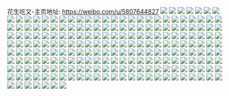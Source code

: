 花生吃又-主页地址: https://weibo.com/u/5807644827 
![](https://wx4.sinaimg.cn/mw2000/006l2hILly1h90cpyyjtlj30n01dsqad.jpg) 
![](https://wx4.sinaimg.cn/mw2000/006l2hILly1h90cpxthhmj30u01407ew.jpg) 
![](https://wx4.sinaimg.cn/mw2000/006l2hILly1h90cpzd1g5j30u0140qgk.jpg) 
![](https://wx4.sinaimg.cn/mw2000/006l2hILgy1h7ngo0afd6j30n01dsag2.jpg) 
![](https://wx4.sinaimg.cn/mw2000/006l2hILgy1h5q7gzxhs4j30h30msdg5.jpg) 
![](https://wx4.sinaimg.cn/mw2000/006l2hILly1h5h5wwp09zj30n01dsdyw.jpg) 
![](https://wx4.sinaimg.cn/mw2000/006l2hILly1h57lpq72flj30sg1z4kdp.jpg) 
![](https://wx4.sinaimg.cn/mw2000/006l2hILly1h4pvjmsjedj30n01pch1h.jpg) 
![](https://wx4.sinaimg.cn/mw2000/006l2hILly1h4pvjo0t32j30sg23u7tv.jpg) 
![](https://wx4.sinaimg.cn/mw2000/006l2hILly1h4pvjsk9qpj32c0340nph.jpg) 
![](https://wx4.sinaimg.cn/mw2000/006l2hILly1h4pvjv9fg2j30sg2wcb29.jpg) 
![](https://wx4.sinaimg.cn/mw2000/006l2hILly1h4pvjvsdmxj30n00uo0yo.jpg) 
![](https://wx4.sinaimg.cn/mw2000/006l2hILly1h4pvjwvmuej31kw23u1kx.jpg) 
![](https://wx4.sinaimg.cn/mw2000/006l2hILly1h4pvk8g08uj31sc2dsqv5.jpg) 
![](https://wx4.sinaimg.cn/mw2000/006l2hILly1h4mdnu5i0dj30mz0uodo4.jpg) 
![](https://wx4.sinaimg.cn/mw2000/006l2hILly1h4g4zgljhgj30jv0ion1p.jpg) 
![](https://wx4.sinaimg.cn/mw2000/006l2hILly1h4fl9idd8dj31sc2dshdt.jpg) 
![](https://wx4.sinaimg.cn/mw2000/006l2hILly1h4fl9jwjfxj32c0340b2b.jpg) 
![](https://wx4.sinaimg.cn/mw2000/006l2hILly1h4fl9mbndhj30n01dsb29.jpg) 
![](https://wx4.sinaimg.cn/mw2000/006l2hILly1h4cle1g4t9j30n01ds1kx.jpg) 
![](https://wx4.sinaimg.cn/mw2000/006l2hILly1h45etdso5tj32c0340kjn.jpg) 
![](https://wx4.sinaimg.cn/mw2000/006l2hILly1h44m66a83xj30dc0dcjs9.jpg) 
![](https://wx4.sinaimg.cn/mw2000/006l2hILly1h44j2l7z68j30n00n0q84.jpg) 
![](https://wx4.sinaimg.cn/mw2000/006l2hILly1h43ez4icthj31ds0n0npd.jpg) 
![](https://wx4.sinaimg.cn/mw2000/006l2hILgy1h42o8b7fdmj30n00sx0uu.jpg) 
![](https://wx4.sinaimg.cn/mw2000/006l2hILly1h414v5zv9cj30mz0uodnq.jpg) 
![](https://wx4.sinaimg.cn/mw2000/006l2hILgy1h40b4rcabjj30u0140gr2.jpg) 
![](https://wx4.sinaimg.cn/mw2000/006l2hILly1h3urxv0vllj31881mzh13.jpg) 
![](https://wx4.sinaimg.cn/mw2000/006l2hILly1h3sd6o21kbj30j41dsqbn.jpg) 
![](https://wx4.sinaimg.cn/mw2000/006l2hILly1h3sd6no70lj30jn15hwmm.jpg) 
![](https://wx4.sinaimg.cn/mw2000/006l2hILly1h3odz3e4cuj31sz2ennpd.jpg) 
![](https://wx4.sinaimg.cn/mw2000/006l2hILly1h3odz4mdzij322n2rjb2a.jpg) 
![](https://wx4.sinaimg.cn/mw2000/006l2hILly1h3odz5bmw1j31t32es1cb.jpg) 
![](https://wx4.sinaimg.cn/mw2000/006l2hILly1h3odz6h07mj31sc2dskjl.jpg) 
![](https://wx4.sinaimg.cn/mw2000/006l2hILly1h3odzalsnrj32222qr4qq.jpg) 
![](https://wx4.sinaimg.cn/mw2000/006l2hILly1h3odzb4906j316t1l27hb.jpg) 
![](https://wx4.sinaimg.cn/mw2000/006l2hILly1h3odzebm59j30u01hck3s.jpg) 
![](https://wx4.sinaimg.cn/mw2000/006l2hILly1h3mknq749zj31n92701kx.jpg) 
![](https://wx4.sinaimg.cn/mw2000/006l2hILly1h3mkns5v2oj31bo1rk1kx.jpg) 
![](https://wx4.sinaimg.cn/mw2000/006l2hILly1h3mknqxpzmj31n9270hdt.jpg) 
![](https://wx4.sinaimg.cn/mw2000/006l2hILly1h3mknthf4kj31sc2ds4qp.jpg) 
![](https://wx4.sinaimg.cn/mw2000/006l2hILly1h3mknppcg0j31mf25w7ti.jpg) 
![](https://wx4.sinaimg.cn/mw2000/006l2hILgy1h3lvixgp4dj31hc0u0jza.jpg) 
![](https://wx4.sinaimg.cn/mw2000/006l2hILly1h3hai07nzwj32y81ytnpe.jpg) 
![](https://wx4.sinaimg.cn/mw2000/006l2hILly1h3hfrxc7l5j31wf2j8hdu.jpg) 
![](https://wx4.sinaimg.cn/mw2000/006l2hILly1h3hai2eylwj32sg1uzu0y.jpg) 
![](https://wx4.sinaimg.cn/mw2000/006l2hILly1h3hfrzofizj334022ox6q.jpg) 
![](https://wx4.sinaimg.cn/mw2000/006l2hILly1h3hfs356rxj32c0340x6r.jpg) 
![](https://wx4.sinaimg.cn/mw2000/006l2hILly1h3hahydasmj30i10i1jtk.jpg) 
![](https://wx4.sinaimg.cn/mw2000/006l2hILly1h3hfs090rkj30mz0n0q6b.jpg) 
![](https://wx4.sinaimg.cn/mw2000/006l2hILly1h3hai3ccpzj31ds1dsamd.jpg) 
![](https://wx4.sinaimg.cn/mw2000/006l2hILly1h3hfrummnmj328k1ofwt1.jpg) 
![](https://wx4.sinaimg.cn/mw2000/006l2hILly1h3hadikpxaj30sg1n9ajn.jpg) 
![](https://wx4.sinaimg.cn/mw2000/006l2hILly1h3hadjb5grj30sg1n9gvb.jpg) 
![](https://wx4.sinaimg.cn/mw2000/006l2hILly1h3gegclq99j30lc0sg446.jpg) 
![](https://wx4.sinaimg.cn/mw2000/006l2hILly1h3gegd4zyaj31sg2dxhdt.jpg) 
![](https://wx4.sinaimg.cn/mw2000/006l2hILly1h3gegfncdnj30mz0uo486.jpg) 
![](https://wx4.sinaimg.cn/mw2000/006l2hILly1h3gegeynacj31sc2ds4qp.jpg) 
![](https://wx4.sinaimg.cn/mw2000/006l2hILly1h3gegbd8aij30n01dsnhc.jpg) 
![](https://wx4.sinaimg.cn/mw2000/006l2hILly1h3ci6vcc9lj31o02807wi.jpg) 
![](https://wx4.sinaimg.cn/mw2000/006l2hILly1h3ci6tu8rxj31sc2dsu0x.jpg) 
![](https://wx4.sinaimg.cn/mw2000/006l2hILly1h3ci6xsptcj31sc2dshdu.jpg) 
![](https://wx4.sinaimg.cn/mw2000/006l2hILly1h3ci6z3ubhj31sc2ds7wi.jpg) 
![](https://wx4.sinaimg.cn/mw2000/006l2hILly1h3ci71tro6j31za2n2hdt.jpg) 
![](https://wx4.sinaimg.cn/mw2000/006l2hILly1h3ci72cojfj31sc2dse81.jpg) 
![](https://wx4.sinaimg.cn/mw2000/006l2hILly1h3ci743r7gj31j021chdt.jpg) 
![](https://wx4.sinaimg.cn/mw2000/006l2hILly1h3c49ly8ssj30n00acaba.jpg) 
![](https://wx4.sinaimg.cn/mw2000/006l2hILly1h3bqvun1j9j30u0140477.jpg) 
![](https://wx4.sinaimg.cn/mw2000/006l2hILly1h3bqvvsq3yj30u0140ztz.jpg) 
![](https://wx4.sinaimg.cn/mw2000/006l2hILly1h3bqvvznvij30n01dsgol.jpg) 
![](https://wx4.sinaimg.cn/mw2000/006l2hILly1h3bqvwggy3j30u014010j.jpg) 
![](https://wx4.sinaimg.cn/mw2000/006l2hILly1h3bqvvfbguj30sg24016e.jpg) 
![](https://wx4.sinaimg.cn/mw2000/006l2hILly1h3bqvubmbcj30u0140qa5.jpg) 
![](https://wx4.sinaimg.cn/mw2000/006l2hILly1h3bqvwu35zj30u0140ahy.jpg) 
![](https://wx4.sinaimg.cn/mw2000/006l2hILly1h3bqvx4loaj30u0140wki.jpg) 
![](https://wx4.sinaimg.cn/mw2000/006l2hILly1h3bqvxbmraj30sg0jfadf.jpg) 
![](https://wx4.sinaimg.cn/mw2000/006l2hILgy1h33m7n38eqj30mz0q6juu.jpg) 
![](https://wx4.sinaimg.cn/mw2000/006l2hILgy1h32d7q90fjj31sc2drhdt.jpg) 
![](https://wx4.sinaimg.cn/mw2000/006l2hILgy1h32d7r0xdej31iw2161kx.jpg) 
![](https://wx4.sinaimg.cn/mw2000/006l2hILgy1h2xsal945wj31y62lknpd.jpg) 
![](https://wx4.sinaimg.cn/mw2000/006l2hILgy1h2xsanzjmoj32c0351e82.jpg) 
![](https://wx4.sinaimg.cn/mw2000/006l2hILgy1h2xsapc0fwj31sc2dsu0x.jpg) 
![](https://wx4.sinaimg.cn/mw2000/006l2hILgy1h2xsaq2gcjj31sc2dsb29.jpg) 
![](https://wx4.sinaimg.cn/mw2000/006l2hILgy1h2xsare68pj31sc2dsb29.jpg) 
![](https://wx4.sinaimg.cn/mw2000/006l2hILgy1h2xsas6gnzj317q1mcww9.jpg) 
![](https://wx4.sinaimg.cn/mw2000/006l2hILgy1h2xsajn3j8j32bv2bv1kx.jpg) 
![](https://wx4.sinaimg.cn/mw2000/006l2hILgy1h2ncokfi27j30mz0uoalj.jpg) 
![](https://wx4.sinaimg.cn/mw2000/006l2hILgy1h2ncoj2i9cj30mz0uodn6.jpg) 
![](https://wx4.sinaimg.cn/mw2000/006l2hILgy1h2g8wk0snrj30u014011g.jpg) 
![](https://wx4.sinaimg.cn/mw2000/006l2hILgy1h2g8wku9maj30mz0uo0yu.jpg) 
![](https://wx4.sinaimg.cn/mw2000/006l2hILgy1h27qatakodj314w0n0dk4.jpg) 
![](https://wx4.sinaimg.cn/mw2000/006l2hILgy1h27qatrq3gj314w0n040u.jpg) 
![](https://wx4.sinaimg.cn/mw2000/006l2hILgy1h27qauayzmj314w0n0n11.jpg) 
![](https://wx4.sinaimg.cn/mw2000/006l2hILgy1h27qasa56ij314w0n0q7q.jpg) 
![](https://wx4.sinaimg.cn/mw2000/006l2hILgy1h2784c8abej32dc35sb2f.jpg) 
![](https://wx4.sinaimg.cn/mw2000/006l2hILgy1h2784nbrzwj32dc35sb2f.jpg) 
![](https://wx4.sinaimg.cn/mw2000/006l2hILgy1h2784ydm6zj32dc35skjr.jpg) 
![](https://wx4.sinaimg.cn/mw2000/006l2hILgy1h278531zxcj30se0sgjy4.jpg) 
![](https://wx4.sinaimg.cn/mw2000/006l2hILgy1h27852btzbj31401hcnpd.jpg) 
![](https://wx4.sinaimg.cn/mw2000/006l2hILgy1h27842gxsaj31kw1kw1kx.jpg) 
![](https://wx4.sinaimg.cn/mw2000/006l2hILgy1h1pr7o3i1ij30n01ds48d.jpg) 
![](https://wx4.sinaimg.cn/mw2000/006l2hILgy1h1pr7q81kmj30n01ds7jo.jpg) 
![](https://wx4.sinaimg.cn/mw2000/006l2hILgy1h1pr7qvgbgj30n01ds48o.jpg) 
![](https://wx4.sinaimg.cn/mw2000/006l2hILgy1h1pr817bogj30n01ds7hs.jpg) 
![](https://wx4.sinaimg.cn/mw2000/006l2hILgy1h1ojsh445uj30u0140n71.jpg) 
![](https://wx4.sinaimg.cn/mw2000/006l2hILgy1h1nhnccu7ij33402c0qv6.jpg) 
![](https://wx4.sinaimg.cn/mw2000/006l2hILgy1h1jlhd9fcej30mz0uodxh.jpg) 
![](https://wx4.sinaimg.cn/mw2000/006l2hILgy1h1jlhc2hvvj30mz0uonb6.jpg) 
![](https://wx4.sinaimg.cn/mw2000/006l2hILgy1h1dntydubzj30n01dsdhh.jpg) 
![](https://wx4.sinaimg.cn/mw2000/006l2hILgy1h18447lscwj31sc2dsnpd.jpg) 
![](https://wx4.sinaimg.cn/mw2000/006l2hILgy1h18444pkszj30jk0q2wjz.jpg) 
![](https://wx4.sinaimg.cn/mw2000/006l2hILgy1h16ms7g8ymj304g04e745.jpg) 
![](https://wx4.sinaimg.cn/mw2000/006l2hILgy1h13v7y767dj30n01ds44a.jpg) 
![](https://wx4.sinaimg.cn/mw2000/006l2hILgy1h0r4oc1q0pj30w30jjq51.jpg) 
![](https://wx4.sinaimg.cn/mw2000/006l2hILgy1h0mkowvhiyj32dc35se83.jpg) 
![](https://wx4.sinaimg.cn/mw2000/006l2hILgy1h0gt0s3mysj30go0gmwek.jpg) 
![](https://wx4.sinaimg.cn/mw2000/006l2hILgy1h0daa0uppcj30n01dskib.jpg) 
![](https://wx4.sinaimg.cn/mw2000/006l2hILgy1h0daa5g9ugj30n01ds1kx.jpg) 
![](https://wx4.sinaimg.cn/mw2000/006l2hILgy1h0daa9aedzj30n01ds7wh.jpg) 
![](https://wx4.sinaimg.cn/mw2000/006l2hILgy1h0da9vyanij30n01ds4qp.jpg) 
![](https://wx4.sinaimg.cn/mw2000/006l2hILgy1h08or47fyjj31sc2dskjl.jpg) 
![](https://wx4.sinaimg.cn/mw2000/006l2hILgy1h08or6mtikj321e2pvhdt.jpg) 
![](https://wx4.sinaimg.cn/mw2000/006l2hILgy1h08or9krqjj31ze2n6e81.jpg) 
![](https://wx4.sinaimg.cn/mw2000/006l2hILgy1h08ordjjyij32c0340b2a.jpg) 
![](https://wx4.sinaimg.cn/mw2000/006l2hILgy1h08orij0knj32c0340e82.jpg) 
![](https://wx4.sinaimg.cn/mw2000/006l2hILgy1h08osck9pvj31sc2dskjl.jpg) 
![](https://wx4.sinaimg.cn/mw2000/006l2hILgy1h08orp65bvj31lv2557r6.jpg) 
![](https://wx4.sinaimg.cn/mw2000/006l2hILgy1h08ortlgxij32c0340qv6.jpg) 
![](https://wx4.sinaimg.cn/mw2000/006l2hILgy1h08oro3q7xj30sg23uki3.jpg) 
![](https://wx4.sinaimg.cn/mw2000/006l2hILgy1h08or1bf4jj33402c0b2b.jpg) 
![](https://wx4.sinaimg.cn/mw2000/006l2hILgy1h08os6v2e6j31sc2dsx6p.jpg) 
![](https://wx4.sinaimg.cn/mw2000/006l2hILgy1h08os8ivepj33402c0e81.jpg) 
![](https://wx4.sinaimg.cn/mw2000/006l2hILgy1h08os9o6goj30n00uo44n.jpg) 
![](https://wx4.sinaimg.cn/mw2000/006l2hILgy1h06f2u0jg3j323w2t71kz.jpg) 
![](https://wx4.sinaimg.cn/mw2000/006l2hILgy1h06f2wmq2lj324h2tz1kz.jpg) 
![](https://wx4.sinaimg.cn/mw2000/006l2hILgy1h06f2qyx3bj32082ob4qq.jpg) 
![](https://wx4.sinaimg.cn/mw2000/006l2hILgy1h06f2xxsfxj31sc2ds7wi.jpg) 
![](https://wx4.sinaimg.cn/mw2000/006l2hILgy1h06f2zg8i6j31ec1v4kjl.jpg) 
![](https://wx4.sinaimg.cn/mw2000/006l2hILgy1gzycey5lhzj30w616wapv.jpg) 
![](https://wx4.sinaimg.cn/mw2000/006l2hILgy1gzwyvjmpzaj31j021ce81.jpg) 
![](https://wx4.sinaimg.cn/mw2000/006l2hILgy1gznvd8tcu8j30n01dswy3.jpg) 
![](https://wx4.sinaimg.cn/mw2000/006l2hILgy1gznvdb21bhj32c03404qq.jpg) 
![](https://wx4.sinaimg.cn/mw2000/006l2hILly1gychu4tevvj32c03404qr.jpg) 
![](https://wx4.sinaimg.cn/mw2000/006l2hILgy1gy9nhc4qgsj32u424lx6q.jpg) 
![](https://wx4.sinaimg.cn/mw2000/006l2hILgy1gy9nhdl06yj30yy1aldwh.jpg) 
![](https://wx4.sinaimg.cn/mw2000/006l2hILgy1gy9nh89rkxj323s2t2e82.jpg) 
![](https://wx4.sinaimg.cn/mw2000/006l2hILgy1gy9nhiyfkaj31x92kc1ky.jpg) 
![](https://wx4.sinaimg.cn/mw2000/006l2hILgy1gy9nhfbnrtj31o02807wi.jpg) 
![](https://wx4.sinaimg.cn/mw2000/006l2hILgy1gy9nhs6ynrj32b432tqv6.jpg) 
![](https://wx4.sinaimg.cn/mw2000/006l2hILgy1gximtyp3fvj32c0340hdu.jpg) 
![](https://wx4.sinaimg.cn/mw2000/006l2hILgy1gxd1tn0nyhj30tu0tugva.jpg) 
![](https://wx4.sinaimg.cn/mw2000/006l2hILgy1gxbiwa9idyj323m2sub2a.jpg) 
![](https://wx4.sinaimg.cn/mw2000/006l2hILgy1gxbiwdeox5j321d2ptb2a.jpg) 
![](https://wx4.sinaimg.cn/mw2000/006l2hILgy1gx9kfyovz8j30u0140gt6.jpg) 
![](https://wx4.sinaimg.cn/mw2000/006l2hILgy1gx9kfz7pntj30u0140th8.jpg) 
![](https://wx4.sinaimg.cn/mw2000/006l2hILgy1gx9kfzpi9kj30u0160tgj.jpg) 
![](https://wx4.sinaimg.cn/mw2000/006l2hILgy1gx9kg02sr0j30u0140dq4.jpg) 
![](https://wx4.sinaimg.cn/mw2000/006l2hILgy1gwxyfzjywbj30u014042y.jpg) 
![](https://wx4.sinaimg.cn/mw2000/006l2hILgy1gwv93rjx46j31w12iqe82.jpg) 
![](https://wx4.sinaimg.cn/mw2000/006l2hILgy1gwv94r66uxj321n2q67wi.jpg) 
![](https://wx4.sinaimg.cn/mw2000/006l2hILgy1gwv95wizhhj31uw2h77wi.jpg) 
![](https://wx4.sinaimg.cn/mw2000/006l2hILgy1gwv96xcjgxj323u1kwe81.jpg) 
![](https://wx4.sinaimg.cn/mw2000/006l2hILgy1gwv961iswpj32c03401ky.jpg) 
![](https://wx4.sinaimg.cn/mw2000/006l2hILgy1gwv965hbu7j32c0340hdt.jpg) 
![](https://wx4.sinaimg.cn/mw2000/006l2hILgy1gwv97intqmj32c03407wj.jpg) 
![](https://wx4.sinaimg.cn/mw2000/006l2hILgy1gwv97m2hi8j32c03401kx.jpg) 
![](https://wx4.sinaimg.cn/mw2000/006l2hILgy1gwv971wuqrj30n01ds49r.jpg) 
![](https://wx4.sinaimg.cn/mw2000/006l2hILgy1gwru5mk1l6j31hc0u0n5i.jpg) 
![](https://wx4.sinaimg.cn/mw2000/006l2hILgy1gwru5pfzwzj31hc0u0jzp.jpg) 
![](https://wx4.sinaimg.cn/mw2000/006l2hILgy1gwru5l6ubjj31hc0u00zl.jpg) 
![](https://wx4.sinaimg.cn/mw2000/006l2hILgy1gwcpiawba5j31ex1vwb29.jpg) 
![](https://wx4.sinaimg.cn/mw2000/006l2hILgy1gwcpie8y0dj31j02pskjl.jpg) 
![](https://wx4.sinaimg.cn/mw2000/006l2hILgy1gwcpigw5vvj32c03404qq.jpg) 
![](https://wx4.sinaimg.cn/mw2000/006l2hILgy1gwcpim2x0qj32c0340b2a.jpg) 
![](https://wx4.sinaimg.cn/mw2000/006l2hILgy1gwcpir2cgzj32c03407wj.jpg) 
![](https://wx4.sinaimg.cn/mw2000/006l2hILgy1gwcpkl93d0j32c0340kjm.jpg) 
![](https://wx4.sinaimg.cn/mw2000/006l2hILgy1gvagim4v8uj60n00uoq6z02.jpg) 
![](https://wx4.sinaimg.cn/mw2000/006l2hILgy1gvagio35bcj60u013z7ea02.jpg) 
![](https://wx4.sinaimg.cn/mw2000/006l2hILgy1gvagimx1xuj60u0140jzt02.jpg) 
![](https://wx4.sinaimg.cn/mw2000/006l2hILgy1gvagioq91oj60zk0kimy602.jpg) 
![](https://wx4.sinaimg.cn/mw2000/006l2hILgy1gv47hzwubwj60u0140ag102.jpg) 
![](https://wx4.sinaimg.cn/mw2000/006l2hILgy1gv47i0v0t2j60u0140zrv02.jpg) 
![](https://wx4.sinaimg.cn/mw2000/006l2hILgy1gv47i2yh66j60u0140wmf02.jpg) 
![](https://wx4.sinaimg.cn/mw2000/006l2hILgy1gv47i4m8v1j60sg35s1eb02.jpg) 
![](https://wx4.sinaimg.cn/mw2000/006l2hILgy1gv47i8cckhj60sg2p67wh02.jpg) 
![](https://wx4.sinaimg.cn/mw2000/006l2hILgy1gv47i9fbfij60u0140tga02.jpg) 
![](https://wx4.sinaimg.cn/mw2000/006l2hILgy1gv47hxxedej60u014013b02.jpg) 
![](https://wx4.sinaimg.cn/mw2000/006l2hILgy1gv47hz0nf1j60u0140n7n02.jpg) 
![](https://wx4.sinaimg.cn/mw2000/006l2hILgy1gv47ib8yroj60u0140gw002.jpg) 
![](https://wx4.sinaimg.cn/mw2000/006l2hILly1gu6wnxtlvwj60u0140tm202.jpg) 
![](https://wx4.sinaimg.cn/mw2000/006l2hILly1gu6wo1zuuzj60u0140wqg02.jpg) 
![](https://wx4.sinaimg.cn/mw2000/006l2hILly1gt9gjbdivkj61ds0n0ka302.jpg) 
![](https://wx4.sinaimg.cn/mw2000/006l2hILly1gt9gjccojzj31ds0n0tpw.jpg) 
![](https://wx4.sinaimg.cn/mw2000/006l2hILly1gt9gjdg90lj31ds0n0wt9.jpg) 
![](https://wx4.sinaimg.cn/mw2000/006l2hILly1gsdi4gzvqmj61rf2cke8402.jpg) 
![](https://wx4.sinaimg.cn/mw2000/006l2hILly1gsdi4c0rqpj322s2rpe87.jpg) 
![](https://wx4.sinaimg.cn/mw2000/006l2hILly1gsdi4fcf7pj31k422uu0z.jpg) 
![](https://wx4.sinaimg.cn/mw2000/006l2hILly1gsdi4e0y8fj320a2oex6s.jpg) 
![](https://wx4.sinaimg.cn/mw2000/006l2hILly1grfzbo1rh9j30pq0pqh4j.jpg) 
![](https://wx4.sinaimg.cn/mw2000/006l2hILly1grfzbpwt2vj31w02iob2d.jpg) 
![](https://wx4.sinaimg.cn/mw2000/006l2hILly1grfzbs9v3vj32c02c0hdx.jpg) 
![](https://wx4.sinaimg.cn/mw2000/006l2hILly1grfzbu0ycej30qo0zj18u.jpg) 
![](https://wx4.sinaimg.cn/mw2000/006l2hILly1grfzbulbzvj30qo0zjqsl.jpg) 
![](https://wx4.sinaimg.cn/mw2000/006l2hILly1grfzbux2jdj60u00mi46l02.jpg) 
![](https://wx4.sinaimg.cn/mw2000/006l2hILly1grfzbv9qepj30pp0yani0.jpg) 
![](https://wx4.sinaimg.cn/mw2000/006l2hILly1grfzbxf2scj32bc3344qt.jpg) 
![](https://wx4.sinaimg.cn/mw2000/006l2hILly1grfzbzyesaj32bc334nph.jpg) 
![](https://wx4.sinaimg.cn/mw2000/006l2hILly1gqubgasubdj32bc334npi.jpg) 
![](https://wx4.sinaimg.cn/mw2000/006l2hILly1gqhix16499j30va0vawvt.jpg) 
![](https://wx4.sinaimg.cn/mw2000/006l2hILly1gqhix1tb6vj31cf1cf7wh.jpg) 
![](https://wx4.sinaimg.cn/mw2000/006l2hILly1gqbnkxr9m6j30sg47pnpg.jpg) 
![](https://wx4.sinaimg.cn/mw2000/006l2hILly1gq7bnhyejzj31je21v1kz.jpg) 
![](https://wx4.sinaimg.cn/mw2000/006l2hILly1gq7btsp4sfj30pt1cs0zc.jpg) 
![](https://wx4.sinaimg.cn/mw2000/006l2hILly1gp82pvwnqij30u00u0aml.jpg) 
